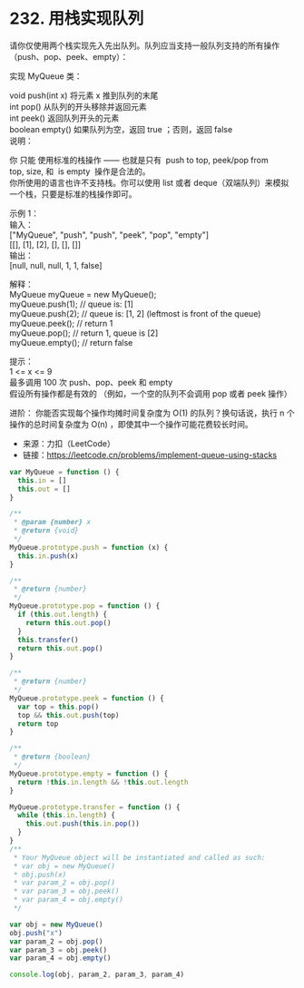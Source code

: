 # 232. 用栈实现队列

请你仅使用两个栈实现先入先出队列。队列应当支持一般队列支持的所有操作（push、pop、peek、empty）：

实现 MyQueue 类：

void push(int x) 将元素 x 推到队列的末尾  
int pop() 从队列的开头移除并返回元素  
int peek() 返回队列开头的元素  
boolean empty() 如果队列为空，返回 true ；否则，返回 false  
说明：

你 只能 使用标准的栈操作 —— 也就是只有  push to top, peek/pop from top, size, 和  is empty  操作是合法的。  
你所使用的语言也许不支持栈。你可以使用 list 或者 deque（双端队列）来模拟一个栈，只要是标准的栈操作即可。

示例 1：  
输入：  
["MyQueue", "push", "push", "peek", "pop", "empty"]  
[[], [1], [2], [], [], []]  
输出：  
[null, null, null, 1, 1, false]

解释：  
MyQueue myQueue = new MyQueue();  
myQueue.push(1); // queue is: [1]  
myQueue.push(2); // queue is: [1, 2] (leftmost is front of the queue)  
myQueue.peek(); // return 1  
myQueue.pop(); // return 1, queue is [2]  
myQueue.empty(); // return false

提示：  
1 <= x <= 9  
最多调用 100 次 push、pop、peek 和 empty  
假设所有操作都是有效的 （例如，一个空的队列不会调用 pop 或者 peek 操作）

进阶：
你能否实现每个操作均摊时间复杂度为 O(1) 的队列？换句话说，执行 n 个操作的总时间复杂度为 O(n) ，即使其中一个操作可能花费较长时间。

- 来源：力扣（LeetCode）  
- 链接：https://leetcode.cn/problems/implement-queue-using-stacks

```javascript
var MyQueue = function () {
  this.in = []
  this.out = []
}

/**
 * @param {number} x
 * @return {void}
 */
MyQueue.prototype.push = function (x) {
  this.in.push(x)
}

/**
 * @return {number}
 */
MyQueue.prototype.pop = function () {
  if (this.out.length) {
    return this.out.pop()
  }
  this.transfer()
  return this.out.pop()
}

/**
 * @return {number}
 */
MyQueue.prototype.peek = function () {
  var top = this.pop()
  top && this.out.push(top)
  return top
}

/**
 * @return {boolean}
 */
MyQueue.prototype.empty = function () {
  return !this.in.length && !this.out.length
}

MyQueue.prototype.transfer = function () {
  while (this.in.length) {
    this.out.push(this.in.pop())
  }
}
/**
 * Your MyQueue object will be instantiated and called as such:
 * var obj = new MyQueue()
 * obj.push(x)
 * var param_2 = obj.pop()
 * var param_3 = obj.peek()
 * var param_4 = obj.empty()
 */

var obj = new MyQueue()
obj.push("x")
var param_2 = obj.pop()
var param_3 = obj.peek()
var param_4 = obj.empty()

console.log(obj, param_2, param_3, param_4)
```
